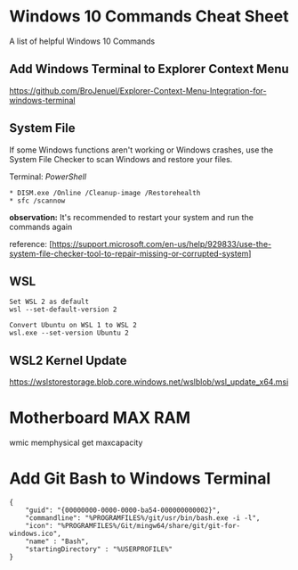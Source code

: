 # Windows 10 Commands Cheat Sheet
A list of helpful Windows 10 Commands

## Add Windows Terminal to Explorer Context Menu
https://github.com/BroJenuel/Explorer-Context-Menu-Integration-for-windows-terminal

## System File
If some Windows functions aren't working or Windows crashes, use the System File Checker to scan Windows and restore your files.

Terminal: *PowerShell*
    
    * DISM.exe /Online /Cleanup-image /Restorehealth
    * sfc /scannow

**observation:** It's recommended to restart your system and run the commands again

reference: [https://support.microsoft.com/en-us/help/929833/use-the-system-file-checker-tool-to-repair-missing-or-corrupted-system]

## WSL

    Set WSL 2 as default
    wsl --set-default-version 2
    
    Convert Ubuntu on WSL 1 to WSL 2
    wsl.exe --set-version Ubuntu 2

## WSL2 Kernel Update
https://wslstorestorage.blob.core.windows.net/wslblob/wsl_update_x64.msi



# Motherboard MAX RAM
wmic memphysical get maxcapacity


# Add Git Bash to Windows Terminal
```
{
    "guid": "{00000000-0000-0000-ba54-000000000002}",
    "commandline": "%PROGRAMFILES%/git/usr/bin/bash.exe -i -l",
    "icon": "%PROGRAMFILES%/Git/mingw64/share/git/git-for-windows.ico",
    "name" : "Bash",
    "startingDirectory" : "%USERPROFILE%"
}
```

